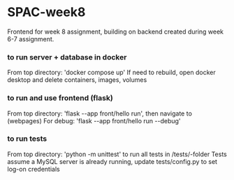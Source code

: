 # SPAC-week8
Frontend for week 8 assignment, building on backend created during week 6-7 assignment.

### to run server + database in docker
From top directory: 'docker compose up'
If need to rebuild, open docker desktop and delete containers, images, volumes

### to run and use frontend (flask)
From top directory: 'flask --app front/hello run', then navigate to (webpages)
For debug: 'flask --app front/hello run --debug'

### to run tests
From top directory: 'python -m unittest' to run all tests in /tests/-folder
Tests assume a MySQL server is already running, update tests/config.py to set log-on credentials